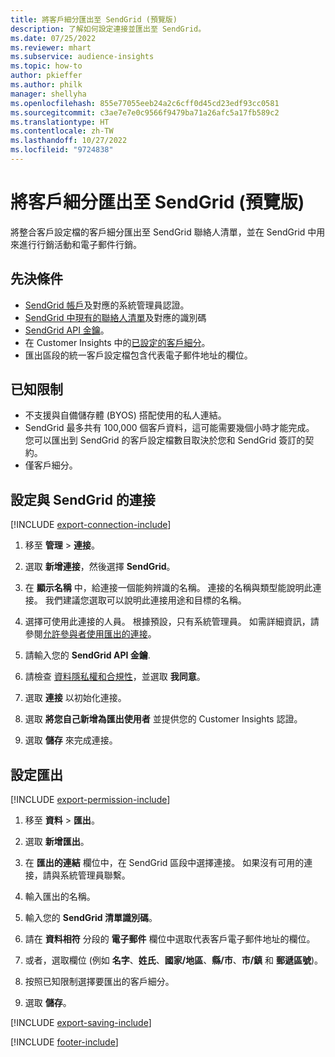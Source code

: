 ```yaml
---
title: 將客戶細分匯出至 SendGrid (預覽版)
description: 了解如何設定連接並匯出至 SendGrid。
ms.date: 07/25/2022
ms.reviewer: mhart
ms.subservice: audience-insights
ms.topic: how-to
author: pkieffer
ms.author: philk
manager: shellyha
ms.openlocfilehash: 855e77055eeb24a2c6cff0d45cd23edf93cc0581
ms.sourcegitcommit: c3ae7e7e0c9566f9479ba71a26afc5a17fb589c2
ms.translationtype: HT
ms.contentlocale: zh-TW
ms.lasthandoff: 10/27/2022
ms.locfileid: "9724838"
---
```

# <a name="export-segments-to-sendgrid-preview"></a>將客戶細分匯出至 SendGrid (預覽版)

將整合客戶設定檔的客戶細分匯出至 SendGrid 聯絡人清單，並在 SendGrid 中用來進行行銷活動和電子郵件行銷。

## <a name="prerequisites"></a>先決條件

- [SendGrid 帳戶](https://sendgrid.com/)及對應的系統管理員認證。
- [SendGrid 中現有的聯絡人清單](https://sendgrid.com/docs/ui/managing-contacts/create-and-manage-contacts/#manage-contacts)及對應的識別碼
- [SendGrid API 金鑰](https://sendgrid.com/docs/ui/account-and-settings/api-keys/)。
- 在 Customer Insights 中的[已設定的客戶細分](segments.md)。
- 匯出區段的統一客戶設定檔包含代表電子郵件地址的欄位。

## <a name="known-limitations"></a>已知限制

- 不支援與自備儲存體 (BYOS) 搭配使用的私人連結。
- SendGrid 最多共有 100,000 個客戶資料，這可能需要幾個小時才能完成。 您可以匯出到 SendGrid 的客戶設定檔數目取決於您和 SendGrid 簽訂的契約。
- 僅客戶細分。

## <a name="set-up-connection-to-sendgrid"></a>設定與 SendGrid 的連接

[!INCLUDE [export-connection-include](includes/export-connection-admn.md)]

1. 移至 **管理** > **連接**。

1. 選取 **新增連接**，然後選擇 **SendGrid**。

1. 在 **顯示名稱** 中，給連接一個能夠辨識的名稱。 連接的名稱與類型能說明此連接。 我們建議您選取可以說明此連接用途和目標的名稱。

1. 選擇可使用此連接的人員。 根據預設，只有系統管理員。 如需詳細資訊，請參閱[允許參與者使用匯出的連接](connections.md#allow-contributors-to-use-a-connection-for-exports)。

1. 請輸入您的 **SendGrid API 金鑰**.

1. 請檢查 [資料隱私權和合規性](connections.md#data-privacy-and-compliance)，並選取 **我同意**。

1. 選取 **連接** 以初始化連接。

1. 選取 **將您自己新增為匯出使用者** 並提供您的 Customer Insights 認證。

1. 選取 **儲存** 來完成連接。

## <a name="configure-an-export"></a>設定匯出

[!INCLUDE [export-permission-include](includes/export-permission.md)]

1. 移至 **資料** > **匯出**。

1. 選取 **新增匯出**。

1. 在 **匯出的連結** 欄位中，在 SendGrid 區段中選擇連接。 如果沒有可用的連接，請與系統管理員聯繫。

1. 輸入匯出的名稱。

1. 輸入您的 **SendGrid 清單識別碼**。

1. 請在 **資料相符** 分段的 **電子郵件** 欄位中選取代表客戶電子郵件地址的欄位。

1. 或者，選取欄位 (例如 **名字**、**姓氏**、**國家/地區**、**縣/市**、**市/鎮** 和 **郵遞區號**)。

1. 按照已知限制選擇要匯出的客戶細分。

1. 選取 **儲存**。

[!INCLUDE [export-saving-include](includes/export-saving.md)]

[!INCLUDE [footer-include](includes/footer-banner.md)]
